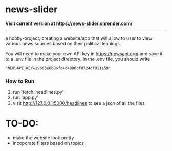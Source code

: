 # news-slider
**Visit current version at https://news-slider.onrender.com/**


---
a hobby-project; creating a website/app that will allow to user to view various news sources based on their political leanings.

You will need to make your own API key in https://newsapi.org/ and save it to a .env file in the project directory. In the .env file, you should write 
``` .env
"NEWSAPI_KEY=29b63e6b86fc4d4080df8724df911e59"
```

### How to Run
1) run 'fetch_headlines.py'
2) run 'app.py'
3) visit http://127.0.0.1:5000/headlines to see a json of all the files

# TO-DO:
- make the website look pretty
- incoporate filters based on topics
